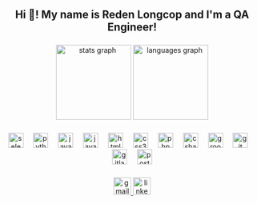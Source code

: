 <h2 align="center">Hi 👋! My name is Reden Longcop and I'm a QA Engineer!</h2>

###

<div align="center">
  <img src="https://github-readme-stats.vercel.app/api?username=Code-Me-N0t&hide_title=true&hide_rank=true&show_icons=true&count_private=true&theme=dracula" height="150" alt="stats graph"  />
  <img src="https://github-readme-stats.vercel.app/api/top-langs?username=Code-Me-N0t&locale=en&hide_title=true&layout=compact&card_width=320&langs_count=5&theme=dracula&hide_border=false" height="150" alt="languages graph"  />
</div>

###

<div align="center">
  <img src="https://skillicons.dev/icons?i=selenium" height="30" alt="selenium logo"  />
  <img width="12" />
  <img src="https://cdn.jsdelivr.net/gh/devicons/devicon/icons/python/python-original.svg" height="30" alt="python logo"  />
  <img width="12" />
  <img src="https://skillicons.dev/icons?i=java" height="30" alt="java logo"  />
  <img width="12" />
  <img src="https://cdn.jsdelivr.net/gh/devicons/devicon/icons/javascript/javascript-original.svg" height="30" alt="javascript logo"  />
  <img width="12" />
  <img src="https://cdn.jsdelivr.net/gh/devicons/devicon/icons/html5/html5-original.svg" height="30" alt="html5 logo"  />
  <img width="12" />
  <img src="https://cdn.jsdelivr.net/gh/devicons/devicon/icons/css3/css3-original.svg" height="30" alt="css3 logo"  />
  <img width="12" />
  <img src="https://cdn.jsdelivr.net/gh/devicons/devicon/icons/php/php-original.svg" height="30" alt="php logo"  />
  <img width="12" />
  <img src="https://cdn.jsdelivr.net/gh/devicons/devicon/icons/csharp/csharp-original.svg" height="30" alt="csharp logo"  />
  <img width="12" />
  <img src="https://cdn.simpleicons.org/apachegroovy/4298B8" height="30" alt="groovy logo"  />
  <img width="12" />
  <img src="https://cdn.simpleicons.org/git/F05032" height="30" alt="git logo"  />
  <img width="12" />
  <img src="https://cdn.simpleicons.org/gitlab/FC6D26" height="30" alt="gitlab logo"  />
  <img width="12" />
  <img src="https://cdn.simpleicons.org/postman/FF6C37" height="30" alt="postman logo"  />
</div>

###

<div align="center">
  <a href="https://mail.google.com/" target="_blank">
    <img src="https://img.shields.io/static/v1?message=Gmail&logo=gmail&label=redenlongcop5@gmail.com&color=D14836&logoColor=white&labelColor=&style=for-the-badge" height="35" alt="gmail logo"  />
  </a>
  <a href="https://www.linkedin.com/in/reden-longcop-3ab750225/" target="_blank">
    <img src="https://img.shields.io/static/v1?message=LinkedIn&logo=linkedin&label=reden%20longcop&color=0077B5&logoColor=white&labelColor=&style=for-the-badge" height="35" alt="linkedin logo"  />
  </a>
</div>

###
